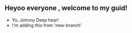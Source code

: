 ## Heyoo everyone , welcome to my guid!

- Yo, Johnny Deep hear!
- I'm adding this from 'new-branch'
